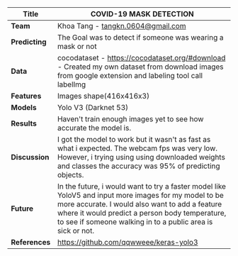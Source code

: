| **Title**      | COVID-19 MASK DETECTION |
| ---------- |-------------------|
| **Team**       | Khoa Tang - tangkn.0604@gmail.com  
| **Predicting** | The Goal was to detect if someone was wearing a mask or not
| **Data**       | cocodataset -  https://cocodataset.org/#download - Created my own dataset from download images from google extension and labeling tool call labelImg 
| **Features**   | Images shape(416x416x3)
| **Models**     | Yolo V3 (Darknet 53)
| **Results**    | Haven't train enough images yet to see how accurate the model is. 
| **Discussion** | I got the model to work but it wasn't as fast as what i expected. The webcam fps was very low. However, i trying using using downloaded weights and classes the accuracy was 95% of predicting objects.  
| **Future**     | In the future, i would want to try a faster model like YoloV5 and input more images for my model to be more accurate. I would also want to add a feature where it would predict a person body temperature, to see if someone walking in to a public area is sick or not. 
|**References**  | https://github.com/qqwweee/keras-yolo3

